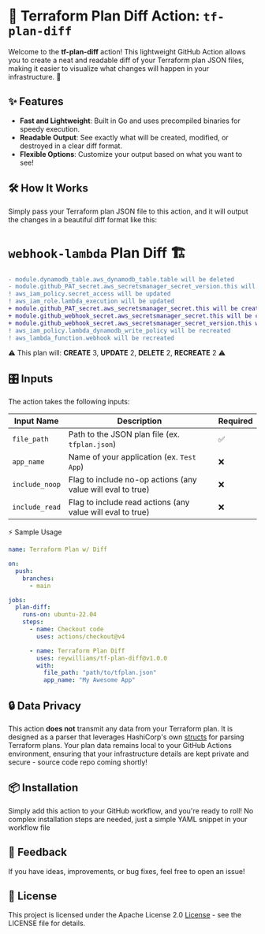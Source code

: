 # 🚀 Terraform Plan Diff Action: `tf-plan-diff`

Welcome to the **tf-plan-diff** action! This lightweight GitHub Action allows you to create a neat and readable diff of your Terraform plan JSON files, making it easier to visualize what changes will happen in your infrastructure. 🎉

## ✨ Features

- **Fast and Lightweight**: Built in Go and uses precompiled binaries for speedy execution.
- **Readable Output**: See exactly what will be created, modified, or destroyed in a clear diff format.
- **Flexible Options**: Customize your output based on what you want to see!

## 🛠️ How It Works

Simply pass your Terraform plan JSON file to this action, and it will output the changes in a beautiful diff format like this:

# `webhook-lambda` Plan Diff :building_construction:

```diff
- module.dynamodb_table.aws_dynamodb_table.table will be deleted
- module.github_PAT_secret.aws_secretsmanager_secret_version.this will be deleted
! aws_iam_policy.secret_access will be updated
! aws_iam_role.lambda_execution will be updated
+ module.github_PAT_secret.aws_secretsmanager_secret.this will be created
+ module.github_webhook_secret.aws_secretsmanager_secret.this will be created
+ module.github_webhook_secret.aws_secretsmanager_secret_version.this will be created
! aws_iam_policy.lambda_dynamodb_write_policy will be recreated
! aws_lambda_function.webhook will be recreated
```

:warning: This plan will: **CREATE** 3, **UPDATE** 2, **DELETE** 2, **RECREATE** 2 :warning:

## 🎛️ Inputs

The action takes the following inputs:

| Input Name     | Description                                                 | Required |
| -------------- | ----------------------------------------------------------- | -------- |
| `file_path`    | Path to the JSON plan file (ex. `tfplan.json`)              | ✅       |
| `app_name`     | Name of your application (ex. `Test App`)                   | ❌       |
| `include_noop` | Flag to include no-op actions (any value will eval to true) | ❌       |
| `include_read` | Flag to include read actions (any value will eval to true)  | ❌       |

⚡ Sample Usage

```yaml
name: Terraform Plan w/ Diff

on:
  push:
    branches:
      - main

jobs:
  plan-diff:
    runs-on: ubuntu-22.04
    steps:
      - name: Checkout code
        uses: actions/checkout@v4

      - name: Terraform Plan Diff
        uses: reywilliams/tf-plan-diff@v1.0.0
        with:
          file_path: "path/to/tfplan.json"
          app_name: "My Awesome App"
```

## 🔒 Data Privacy

This action **does not** transmit any data from your Terraform plan. It is designed as a parser that leverages HashiCorp's own [structs](https://pkg.go.dev/github.com/hashicorp/terraform-json@v0.13.0) for parsing Terraform plans. Your plan data remains local to your GitHub Actions environment, ensuring that your infrastructure details are kept private and secure - source code repo coming shortly!

## 📦 Installation

Simply add this action to your GitHub workflow, and you're ready to roll! No complex installation steps are needed, just a simple YAML snippet in your workflow file

## 🤝 Feedback

If you have ideas, improvements, or bug fixes, feel free to open an issue!

## 🌟 License

This project is licensed under the Apache License 2.0 [License](./LICENSE) - see the LICENSE file for details.
